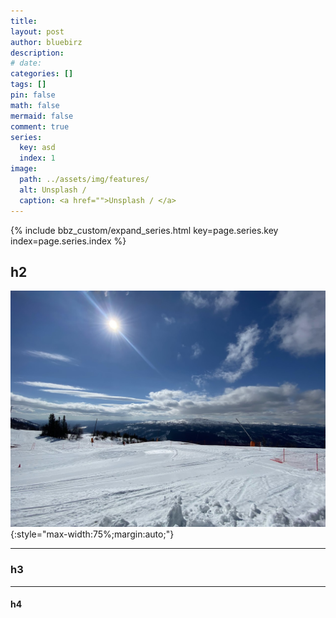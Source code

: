 ```yaml
---
title:
layout: post
author: bluebirz
description:
# date: 
categories: []
tags: []
pin: false
math: false
mermaid: false
comment: true
series:
  key: asd
  index: 1 
image:
  path: ../assets/img/features/
  alt: Unsplash / 
  caption: <a href="">Unsplash / </a>
---
```


{% include bbz_custom/expand_series.html key=page.series.key index=page.series.index %}

## h2

![image](../assets/img/features/bluebirz/IMG_6642-are.jpg){:style="max-width:75%;margin:auto;"}

---

### h3

---

#### h4
